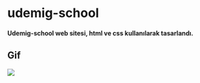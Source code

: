 # udemig-school
 
#### Udemig-school web sitesi, html ve css kullanılarak tasarlandı.
 
## Gif

![](images/udemig-school.gif)